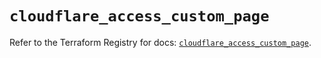 # `cloudflare_access_custom_page`

Refer to the Terraform Registry for docs: [`cloudflare_access_custom_page`](https://registry.terraform.io/providers/cloudflare/cloudflare/4.49.1/docs/resources/access_custom_page).
